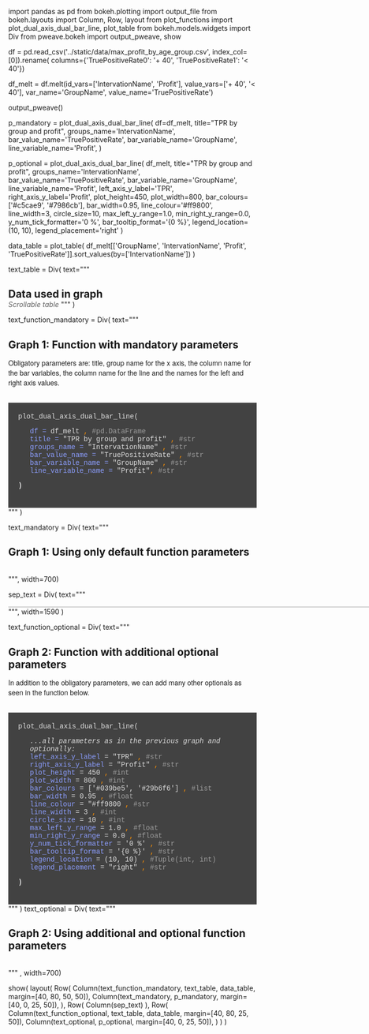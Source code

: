 import pandas as pd
from bokeh.plotting import output_file
from bokeh.layouts import Column, Row, layout
from plot_functions import plot_dual_axis_dual_bar_line, plot_table
from bokeh.models.widgets import Div
from pweave.bokeh import output_pweave, show

df = pd.read_csv('../static/data/max_profit_by_age_group.csv', index_col=[0]).rename(
    columns={'TruePositiveRate0': '+ 40', 'TruePositiveRate1': '< 40'})

df_melt = df.melt(id_vars=['IntervationName', 'Profit'],
                  value_vars=['+ 40', '< 40'],
                  var_name='GroupName',
                  value_name='TruePositiveRate')

output_pweave()

p_mandatory = plot_dual_axis_dual_bar_line(
    df=df_melt,
    title="TPR by group and profit",
    groups_name='IntervationName',
    bar_value_name='TruePositiveRate',
    bar_variable_name='GroupName',
    line_variable_name='Profit',
)

p_optional = plot_dual_axis_dual_bar_line(
    df_melt,
    title="TPR by group and profit",
    groups_name='IntervationName',
    bar_value_name='TruePositiveRate',
    bar_variable_name='GroupName',
    line_variable_name='Profit',
    left_axis_y_label='TPR',
    right_axis_y_label='Profit',
    plot_height=450,
    plot_width=800,
    bar_colours=['#c5cae9', '#7986cb'],
    bar_width=0.95,
    line_colour='#ff9800',
    line_width=3,
    circle_size=10,
    max_left_y_range=1.0,
    min_right_y_range=0.0,
    y_num_tick_formatter='0 %',
    bar_tooltip_format='{0 %}',
    legend_location=(10, 10),
    legend_placement='right'
)

data_table = plot_table(
    df_melt[['GroupName', 'IntervationName', 'Profit', 'TruePositiveRate']].sort_values(by=['IntervationName'])
)


text_table = Div(
    text="""
    <h2 style='margin-block-end:0'> Data used in graph</h2>
    <span style='color: #616161'><i>Scrollable table</i></span>
    """
)


text_function_mandatory = Div(
    text="""
    <h2 style='margin-block-end:0'>Graph 1: Function with mandatory parameters</h2>
    <p style="font-family: 'Helvetica Neue', Arial"> Obligatory parameters are: title, group name for the x axis, the
    column name for the bar variables, the column name for the line and the names for the left and right axis values.
    </p>
    <br>
    <div style='background: #424242; padding:20px'>
        <span style='font-family: courier; font-weight: 500; color: #e0e0e0'>plot_dual_axis_dual_bar_line(</span>
        <ul style='font-family: courier; font-weight: 500; color: #e0e0e0'>
                <li style='list-style-type : none'>
                <span style="color:#8c9eff">df = </span>
                df_melt
                <span style='color: #ff9100'>,</span>
                <span style='color: #9e9e9e'> #pd.DataFrame </span>
            </li>
            <li style='list-style-type : none'>
                <span style="color:#8c9eff">title = </span>
                "TPR by group and profit"
                <span style='color: #ff9100'>,</span>
                <span style='color: #9e9e9e'> #str </span>
            </li>
            <li style='list-style-type : none'>
                <span style="color:#8c9eff">groups_name =</span>
                "IntervationName"
                <span style='color: #ff9100'>,</span>
                <span style='color: #9e9e9e'> #str </span>
            </li>
            <li style='list-style-type : none'>
                <span style="color:#8c9eff">bar_value_name =</span>
                "TruePositiveRate"
                <span style='color: #ff9100'>,</span>
                <span style='color: #9e9e9e'> #str </span></li>
            <li style='list-style-type : none'>
                <span style="color:#8c9eff">bar_variable_name =</span>
                "GroupName"
                <span style='color: #ff9100'>,</span>
                <span style='color: #9e9e9e'> #str </span>
            </li>
            <li style='list-style-type : none'>
                <span style="color:#8c9eff">line_variable_name =</span>
                "Profit"<span style='color: #ff9100'>,</span>
                <span style='color: #9e9e9e'> #str </span>
            </li>
        </ul>
        <span style='font-family: courier; font-weight: 600; color: #e0e0e0'>)</span>
        <br><br>
    </div>
    """
)

text_mandatory = Div(
    text="""
    <h2 style='margin-block-end:0'> Graph 1: Using only default function parameters</h2>
    <br><br>
    """, width=700)


sep_text = Div(
    text="""
    <div style='border-bottom-style: solid;  border-bottom-width: 2px; width:1590px; height:2px;
    border-bottom-color: #cfcfcf'>
    </div>
    """, width=1590
)

text_function_optional = Div(
    text="""
    <h2 style='margin-block-end:0'>Graph 2: Function with additional optional parameters</h2>
    <p style="font-family: 'Helvetica Neue', Arial"> In addition to the obligatory parameters, we can add many other
    optionals as seen in the function below.
    </p>
    <br>
    <div style='background: #424242; padding:20px'>
        <span style='font-family: courier; font-weight: 500; color: #e0e0e0'>plot_dual_axis_dual_bar_line(</span>
        <ul style='font-family: courier; font-weight: 500; color: #e0e0e0'>
            <li style='list-style-type : none'>
                <span><i>...all parameters as in the previous graph and optionally:</i></span></li>
            <li style='list-style-type : none'>
                <span style='color: #8c9eff'>left_axis_y_label</span>
                <span> = </span>
                <span>"TPR"</span>
                <span style='color: #ff9100'>,</span>
                <span style='color: #9e9e9e'> #str </span>
            </li>
            <li style='list-style-type : none'>
                <span style='color: #8c9eff'>right_axis_y_label</span>
                <span> = </span>
                <span>"Profit"</span>
                <span style='color: #ff9100'>,</span>
                <span style='color: #9e9e9e'> #str </span>
            </li>
            <li style='list-style-type : none'>
                <span style='color: #8c9eff'>plot_height</span>
                <span> = </span>
                <span>450</span>
                <span style='color: #ff9100'>,</span>
                <span style='color: #9e9e9e'> #int </span>
            </li>
            <li style='list-style-type : none'>
                <span style='color: #8c9eff'>plot_width</span>
                <span> = </span>
                <span>800</span>
                <span style='color: #ff9100'>,</span>
                <span style='color: #9e9e9e'> #int </span>
            </li>
            <li style='list-style-type : none'>
                <span style='color: #8c9eff'>bar_colours</span>
                <span> = </span>
                <span>['#039be5', '#29b6f6']</span>
                <span style='color: #ff9100'>,</span>
                <span style='color: #9e9e9e'> #list </span>
            </li>
            <li style='list-style-type : none'>
                <span style='color: #8c9eff'>bar_width</span>
                <span> = </span>
                <span>0.95</span>
                <span style='color: #ff9100'>,</span>
                <span style='color: #9e9e9e'> #float </span>
            </li>
            <li style='list-style-type : none'>
                <span style='color: #8c9eff'>line_colour</span>
                <span> = </span>
                <span>"#ff9800</span>
                <span style='color: #ff9100'>,</span>
                <span style='color: #9e9e9e'> #str </span>
            </li>
            <li style='list-style-type : none'>
                <span style='color: #8c9eff'>line_width</span>
                <span> = </span>
                <span>3</span>
                <span style='color: #ff9100'>,</span>
                <span style='color: #9e9e9e'> #int </span>
            </li>
            <li style='list-style-type : none'>
                <span style='color: #8c9eff'>circle_size</span>
                <span> = </span>
                <span>10</span>
                <span style='color: #ff9100'>,</span>
                <span style='color: #9e9e9e'> #int </span>
            </li>
            <li style='list-style-type : none'>
                <span style='color: #8c9eff'>max_left_y_range</span>
                <span> = </span>
                <span>1.0</span>
                <span style='color: #ff9100'>,</span>
                <span style='color: #9e9e9e'> #float </span>
            </li>
            <li style='list-style-type : none'>
                <span style='color: #8c9eff'>min_right_y_range</span>
                <span> = </span>
                <span>0.0</span>
                <span style='color: #ff9100'>,</span>
                <span style='color: #9e9e9e'> #float </span>
            </li>
            <li style='list-style-type : none'>
                <span style='color: #8c9eff'>y_num_tick_formatter</span>
                <span> = </span>
                <span>'0 %'</span>
                <span style='color: #ff9100'>,</span>
                <span style='color: #9e9e9e'> #str </span>
            </li>
            <li style='list-style-type : none'>
                <span style='color: #8c9eff'>bar_tooltip_format</span>
                <span> = </span>
                <span>'{0 %}'</span>
                <span style='color: #ff9100'>,</span>
                <span style='color: #9e9e9e'> #str </span>
            </li>
            <li style='list-style-type : none'>
                <span style='color: #8c9eff'>legend_location</span>
                <span> = </span>
                <span>(10, 10)</span>
                <span style='color: #ff9100'>,</span>
                <span style='color: #9e9e9e'> #Tuple(int, int) </span>
            </li>
            <li style='list-style-type : none'>
                <span style='color: #8c9eff'>legend_placement</span>
                <span> = </span>
                <span>"right"</span>
                <span style='color: #ff9100'>,</span>
                <span style='color: #9e9e9e'> #str </span>
            </li>
        </ul>
        <span style='font-family: courier; font-weight: 600; color: #e0e0e0'>)</span>
        <br><br>
    </div>
    """
)
text_optional = Div(
    text="""
    <h2 style='margin-block-end:0'> Graph 2: Using additional and optional function parameters</h2><br><br>
    """
    , width=700)


show(
    layout(
        Row(
            Column(text_function_mandatory, text_table, data_table, margin=[40, 80, 50, 50]),
            Column(text_mandatory, p_mandatory, margin=[40, 0, 25, 50]),
        ),
        Row(
          Column(sep_text)
        ),
        Row(
            Column(text_function_optional, text_table, data_table, margin=[40, 80, 25, 50]),
            Column(text_optional, p_optional, margin=[40, 0, 25, 50]),
        )
    )
)

